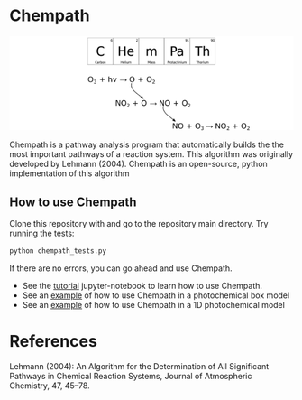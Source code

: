 # Chempath


<p align="center">
  <img src="figures/chempath.png">
</p>



Chempath is a pathway analysis program that automatically builds the the most important pathways of a reaction system. This algorithm was originally developed by Lehmann (2004). Chempath is an open-source, python implementation of this algorithm


## How to use Chempath

Clone this repository with and go to the repository main directory. Try running the tests:

```python
python chempath_tests.py
```

If there are no errors, you can go ahead and use Chempath.

- See the [tutorial](tutorial.ipynb) jupyter-notebook to learn how to use Chempath.
- See an [example](examples/box_model_pathways/box_model_pathways_example.ipynb) of how to use Chempath in a photochemical box model
- See an [example](examples/photochem_modern_earth/pathways_in_photochem.ipynb) of how to use Chempath in a 1D photochemical model

# References

Lehmann (2004): An Algorithm for the Determination of All Significant Pathways in Chemical Reaction Systems, Journal of Atmospheric Chemistry, 47, 45–78.